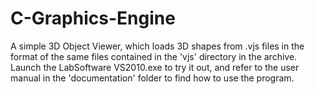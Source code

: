 # C-Graphics-Engine

A simple 3D Object Viewer, which loads 3D shapes from .vjs files in the format of the same files contained in the 'vjs' directory in the archive. Launch the LabSoftware VS2010.exe to try it out, and refer to the user manual in the 'documentation' folder to find how to use the program.

